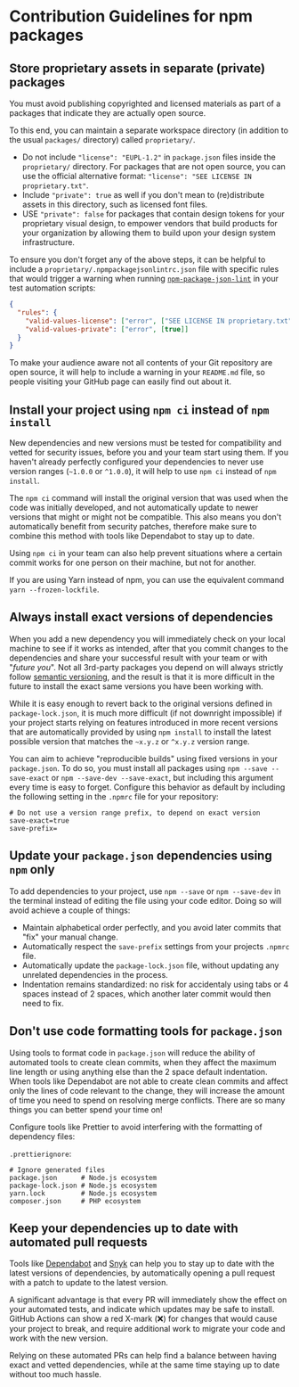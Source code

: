 <!--
@license EUPL-1.2
Copyright (c) 2021 Robbert Broersma
-->

# Contribution Guidelines for npm packages

## Store proprietary assets in separate (private) packages

You must avoid publishing copyrighted and licensed materials as part of a packages that indicate they are actually open source.

To this end, you can maintain a separate workspace directory (in addition to the usual `packages/` directory) called `proprietary/`.

- Do not include `"license": "EUPL-1.2"` in `package.json` files inside the `proprietary/` directory. For packages that are not open source, you can use the official alternative format: `"license": "SEE LICENSE IN proprietary.txt"`.
- Include `"private": true` as well if you don't mean to (re)distribute assets in this directory, such as licensed font files.
- USE `"private": false` for packages that contain design tokens for your proprietary visual design, to empower vendors that build products for your organization by allowing them to build upon your design system infrastructure.

To ensure you don't forget any of the above steps, it can be helpful to include a `proprietary/.npmpackagejsonlintrc.json` file with specific rules that would trigger a warning when running [`npm-package-json-lint`](https://www.npmjs.com/package/npm-package-json-lint) in your test automation scripts:

```json
{
  "rules": {
    "valid-values-license": ["error", ["SEE LICENSE IN proprietary.txt"]],
    "valid-values-private": ["error", [true]]
  }
}
```

To make your audience aware not all contents of your Git repository are open source, it will help to include a warning in your `README.md` file, so people visiting your GitHub page can easily find out about it.

## Install your project using `npm ci` instead of `npm install`

New dependencies and new versions must be tested for compatibility and vetted for security issues, before you and your team start using them. If you haven't already perfectly configured your dependencies to never use version ranges (`~1.0.0` or `^1.0.0`), it will help to use `npm ci` instead of `npm install`.

The `npm ci` command will install the original version that was used when the code was initially developed, and not automatically update to newer versions that might or might not be compatible. This also means you don't automatically benefit from security patches, therefore make sure to combine this method with tools like Dependabot to stay up to date.

Using `npm ci` in your team can also help prevent situations where a certain commit works for one person on their machine, but not for another.

If you are using Yarn instead of npm, you can use the equivalent command `yarn --frozen-lockfile`.

## Always install exact versions of dependencies

When you add a new dependency you will immediately check on your local machine to see if it works as intended, after that you commit changes to the dependencies and share your successful result with your team or with "_future you_". Not all 3rd-party packages you depend on will always strictly follow [semantic versioning](https://semver.org), and the result is that it is more difficult in the future to install the exact same versions you have been working with.

While it is easy enough to revert back to the original versions defined in `package-lock.json`, it is much more difficult (if not downright impossible) if your project starts relying on features introduced in more recent versions that are automatically provided by using `npm install` to install the latest possible version that matches the `~x.y.z` or `^x.y.z` version range.

You can aim to achieve "reproducible builds" using fixed versions in your `package.json`. To do so, you must install all packages using `npm --save --save-exact` or `npm --save-dev --save-exact`, but including this argument every time is easy to forget. Configure this behavior as default by including the following setting in the `.npmrc` file for your repository:

```text
# Do not use a version range prefix, to depend on exact version
save-exact=true
save-prefix=

```

## Update your `package.json` dependencies using `npm` only

To add dependencies to your project, use `npm --save` or `npm --save-dev` in the terminal instead of editing the file using your code editor. Doing so will avoid achieve a couple of things:

- Maintain alphabetical order perfectly, and you avoid later commits that "fix" your manual change.
- Automatically respect the `save-prefix` settings from your projects `.npmrc` file.
- Automatically update the `package-lock.json` file, without updating any unrelated dependencies in the process.
- Indentation remains standardized: no risk for accidentaly using tabs or 4 spaces instead of 2 spaces, which another later commit would then need to fix.

## Don't use code formatting tools for `package.json`

Using tools to format code in `package.json` will reduce the ability of automated tools to create clean commits, when they affect the maximum line length or using anything else than the 2 space default indentation. When tools like Dependabot are not able to create clean commits and affect only the lines of code relevant to the change, they will increase the amount of time you need to spend on resolving merge conflicts. There are so many things you can better spend your time on!

Configure tools like Prettier to avoid interfering with the formatting of dependency files:

`.prettierignore`:

```text
# Ignore generated files
package.json      # Node.js ecosystem
package-lock.json # Node.js ecosystem
yarn.lock         # Node.js ecosystem
composer.json     # PHP ecosystem
```

## Keep your dependencies up to date with automated pull requests

Tools like [Dependabot](https://dependabot.com) and [Snyk](http://snyk.io) can help you to stay up to date with the latest versions of dependencies, by automatically opening a pull request with a patch to update to the latest version.

A significant advantage is that every PR will immediately show the effect on your automated tests, and indicate which updates may be safe to install. GitHub Actions can show a red X-mark (❌) for changes that would cause your project to break, and require additional work to migrate your code and work with the new version.

Relying on these automated PRs can help find a balance between having exact and vetted dependencies, while at the same time staying up to date without too much hassle.
